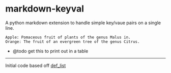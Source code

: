 markdown-keyval
===============

A python markdown extension to handle simple key/vaue pairs on a single line.

```
Apple: Pomaceous fruit of plants of the genus Malus in.
Orange: The fruit of an evergreen tree of the genus Citrus.
```

* @todo get this to print out in a table


---

Initial code based off [def_list](https://github.com/waylan/Python-Markdown/blob/master/markdown/extensions/def_list.py)